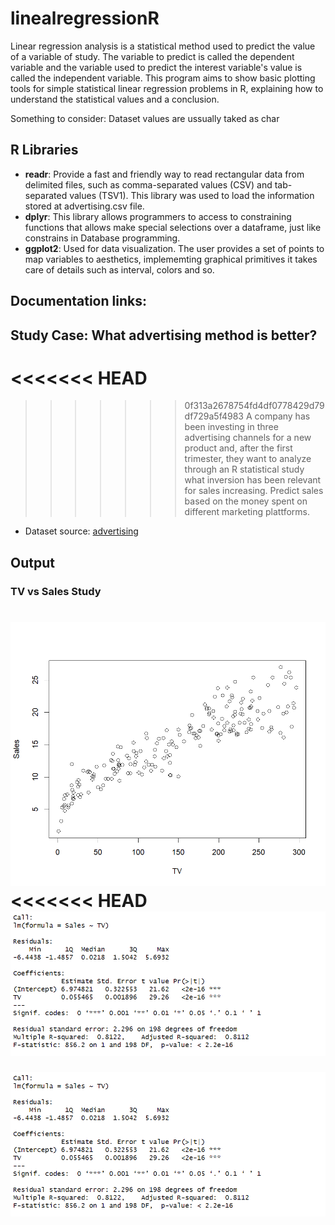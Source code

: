 # linealregressionR
Linear regression analysis is a statistical method used to predict the value of a variable of study. The variable to predict is called the dependent variable and the variable used to predict the interest variable's value is called the independent variable. This program aims to show basic plotting tools for simple statistical linear regression problems in R, explaining how to understand the statistical values and a conclusion.

Something to consider: Dataset values are ussually taked as char 

## R Libraries

* **readr**: Provide a fast and friendly way to read rectangular data from delimited files, such as comma-separated values (CSV) and tab-separated values (TSV1). This library was used to load the information stored at advertising.csv file.
* **dplyr**: This library allows programmers to access to  constraining functions that allows make special selections over a dataframe, just like constrains in Database programming.
* **ggplot2**: Used for data visualization. The user provides a set of points to map variables to aesthetics, implememting graphical primitives it takes care of details such as interval, colors and so.

## Documentation links:

## Study Case: What advertising method is better?
<<<<<<< HEAD
=======

>>>>>>> 0f313a2678754fd4df0778429d79df729a5f4983
A company has been investing in three advertising channels for a new product and, after the first trimester, they want to analyze
through an R statistical study what inversion has been relevant for sales increasing. Predict sales based on the money spent on different 
marketing plattforms.
- Dataset source: [advertising](https://www.kaggle.com/code/ashydv/sales-prediction-simple-linear-regression/notebook)

## Output

### TV vs Sales Study


![scatter plot for TV&Sales relationship.](./image/tv-sales-lrplot.png)
<<<<<<< HEAD
![Summary for TV&Sales statistical values.](./image/tv-sales-summary.png)
=======
![Summary for TV&Sales statistical values.](./image/tv-sales-summary.png)